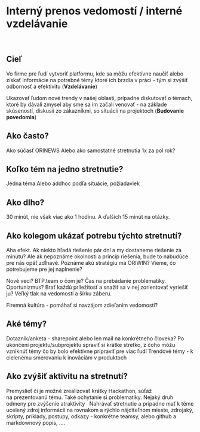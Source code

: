 # Interný prenos vedomostí / interné vzdelávanie
 
## Cieľ
Vo firme pre ľudí vytvoriť platformu, kde sa môžu efektívne naučiť alebo získať informácie na potrebné témy ktoré ich brzdia v práci - tým si zvýšiť odbornosť a efektivitu (**Vzdelávanie**)

Ukazovať ľudom nové trendy v našej oblasti, prípadne diskutovať o témach, ktoré by dávali zmysel aby sme sa im začali venovať - na základe skúseností, diskusií zo zákazníkmi, so situácií na projektoch (**Budovanie povedomia**) 

## Ako často?
Ako súčasť ORINEWS
Alebo ako samostatné stretnutia 1x za pol rok?
 
## Koľko tém na jedno stretnutie?
Jedna téma
Alebo addhoc podľa situácie, požiadaviek
 
## Ako dlho?
30 minút, nie však viac ako 1 hodinu. A ďalších 15 minút na otázky.
 
## Ako kolegom ukázať potrebu týchto stretnutí?
Aha efekt. Ak niekto hľadá riešenie pár dní a my dostaneme riešenie za minútu? Ale ak nepoznáme okolnosti a princíp riešenia, bude to nabudúce pre nás opäť zdĺhavé.
Poznáme akú stratégiu má ORIWIN? Vieme, čo potrebujeme pre jej naplnenie?

Nové veci? BTP.team o čom je? Čas na prebádanie problematiky.
Oportunizmus? Brať každú príležitosť a snažiť sa v nej zorientovať vyriešiť ju? Veľký tlak na vedomosti a šírku záberu.

Firemná kultúra - pomáhať si navzájom zdieľaním vedomostí?
 
## Aké témy?
Dotazník/anketa - sharepoint alebo len mail na konkrétneho človeka?
Po ukončení projektu/subprojektu spraviť si krátke stretko, z čoho môžu vzniknúť témy čo by bolo efektívne pripraviť pre viac ľudí
Trendové témy - k cielenému smerovaniu k inováciám v produktoch 
 
## Ako zvýšiť aktivitu na stretnutí?
Premyslieť či je možné zrealizovať krátky Hackathon, súťaž na prezentovanú tému. Také ochytanie si problematiky.
Nejaký druh odmeny pre zvýšenie atraktivity
 
Nahrávať stretnutie a pripadne mať k téme ucelený zdroj informácií na rovnakom a rýchlo nájditeľnom mieste, zdrojaký, skripty, príklady, postupy, odkazy - konkrétne teamsy, alebo github a markdownový popis, ....